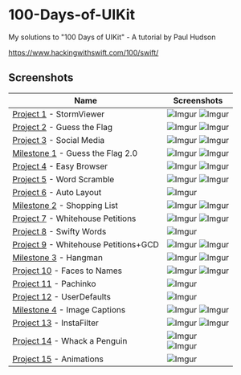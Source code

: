 # 100-Days-of-UIKit
 
My solutions to "100 Days of UIKit" - A tutorial by Paul Hudson

https://www.hackingwithswift.com/100/swift/

## Screenshots

|Name|Screenshots|
|--|--|
|[Project 1](01%20-%20Storm%20Viewer) - StormViewer|![Imgur](01%20-%20Storm%20Viewer/Screenshots/Storm1.png)   ![Imgur](01%20-%20Storm%20Viewer/Screenshots/Storm2.png)|
|[Project 2](02%20-%20Guess%20the%20Flag) - Guess the Flag|![Imgur](02%20-%20Guess%20the%20Flag/Screenshots/Flag1.png)   ![Imgur](02%20-%20Guess%20the%20Flag/Screenshots/Flag2.png)|
|[Project 3](03%20-%20Social%20Media) - Social Media|![Imgur](03%20-%20Social%20Media/Screenshots/Social1.png)   ![Imgur](03%20-%20Social%20Media/Screenshots/Social2.png) |
|[Milestone 1](04%20-%20Milestone%201) - Guess the Flag 2.0|![Imgur](04%20-%20Milestone%201/Screenshots/Milestone1.png)   ![Imgur](04%20-%20Milestone%201/Screenshots/Milestone2.png) |
|[Project 4](05%20-%20Easy%20Browser) - Easy Browser|![Imgur](05%20-%20Easy%20Browser/Screenshots/Browser1.png)   ![Imgur](05%20-%20Easy%20Browser/Screenshots/Browser2.png) |
|[Project 5](06%20-%20Word%20Scramble) - Word Scramble|![Imgur](06%20-%20Word%20Scramble/Screenshots/Word1.png)   ![Imgur](06%20-%20Word%20Scramble/Screenshots/Word2.png)|
|[Project 6](07%20-%20Auto%20Layout) - Auto Layout |![Imgur](07%20-%20Auto%20Layout/Screenshots/Project_6.png)|
|[Milestone 2](08%20-%20Milestone%202) - Shopping List |![Imgur](08%20-%20Milestone%202/Screenshots/Milestone1.png)   ![Imgur](08%20-%20Milestone%202/Screenshots/Milestone2.png)|
|[Project 7](09%20-%20Whitehouse%20Petitions) - Whitehouse Petitions|![Imgur](09%20-%20Whitehouse%20Petitions/Screenshots/Whitehouse_1.png)   ![Imgur](09%20-%20Whitehouse%20Petitions/Screenshots/Whitehouse_2.png)|
|[Project 8](10%20-%20Swifty%20Words) - Swifty Words|![Imgur](10%20-%20Swifty%20Words/Screenshots/Words.png)|
|[Project 9](11%20-%20Whitehouse%2BGCD) - Whitehouse Petitions+GCD |![Imgur](11%20-%20Whitehouse%2BGCD/Screenshots/Whitehouse1.png)   ![Imgur](11%20-%20Whitehouse%2BGCD/Screenshots/Whitehouse2.png)|
|[Milestone 3](12%20-%20Milestone%203) - Hangman |![Imgur](12%20-%20Milestone%203/Screenshots/Hangman1.png)   ![Imgur](12%20-%20Milestone%203/Screenshots/Hangman2.png)|
|[Project 10](13%20-%20Names%20to%20Faces) - Faces to Names |![Imgur](13%20-%20Names%20to%20Faces/Screenshots/Names1.png)   ![Imgur](13%20-%20Names%20to%20Faces/Screenshots/Names2.png)|
|[Project 11](14%20-%20Pachinko) - Pachinko |![Imgur](14%20-%20Pachinko/Screenshots/Pachinko.png)|
|[Project 12](15%20-%20UserDefaults) - UserDefaults |![Imgur](15%20-%20UserDefaults/Screenshots/Names.png)|
|[Milestone 4](16%20-%20Milestone%2010-12) - Image Captions |![Imgur](16%20-%20Milestone%2010-12/Screenshots/Milestone_1.png)   ![Imgur](16%20-%20Milestone%2010-12/Screenshots/Milestone_2.png)|
|[Project 13](17%20-%20Instafilter) - InstaFilter |![Imgur](17%20-%20Instafilter/Screenshots/Instafilter1.png)   ![Imgur](17%20-%20Instafilter/Screenshots/Instafilter2.png)|
|[Project 14](18%20-%20Whack%20a%20Penguin) - Whack a Penguin |![Imgur](18%20-%20Whack%20a%20Penguin/Screenshots/Penguin-1.png)</br>![Imgur](18%20-%20Whack%20a%20Penguin/Screenshots/Penguin-2.png)|
|[Project 15](19%20-%20Animation) - Animations |![Imgur](19%20-%20Animation/Screenshots/Animation.gif)|
